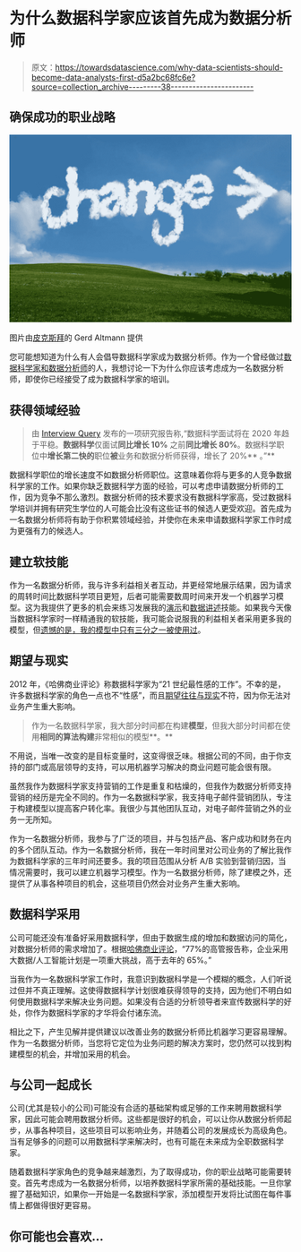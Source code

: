 # 为什么数据科学家应该首先成为数据分析师

> 原文：<https://towardsdatascience.com/why-data-scientists-should-become-data-analysts-first-d5a2bc68fc6e?source=collection_archive---------38----------------------->

## 确保成功的职业战略

![](img/d3b58312dc2df69eccd0f281e3d886a6.png)

图片由[皮克斯拜](https://pixabay.com/?utm_source=link-attribution&utm_medium=referral&utm_campaign=image&utm_content=948024)的 Gerd Altmann 提供

您可能想知道为什么有人会倡导数据科学家成为数据分析师。作为一个曾经做过[数据科学家和数据分析师](/my-experience-as-a-data-scientist-vs-a-data-analyst-91a41d1b4ab1)的人，我想讨论一下为什么你应该考虑成为一名数据分析师，即使你已经接受了成为数据科学家的培训。

## 获得领域经验

> 由 [Interview Query](https://www.interviewquery.com/blog-data-science-interview-report/) 发布的一项研究报告称,“数据科学面试将在 2020 年趋于平稳。**数据科学**仅面试**同比增长 10%** 之前**同比增长 80%**。数据科学职位中**增长第二快的**职位**被**业务和数据分析师获得，增长了 20%** 。”**

数据科学职位的增长速度不如数据分析师职位。这意味着你将与更多的人竞争数据科学家的工作。如果你缺乏数据科学方面的经验，可以考虑申请数据分析师的工作，因为竞争不那么激烈。数据分析师的技术要求没有数据科学家高，受过数据科学培训并拥有研究生学位的人可能会比没有这些证书的候选人更受欢迎。首先成为一名数据分析师将有助于你积累领域经验，并使你在未来申请数据科学家工作时成为更强有力的候选人。

## 建立软技能

作为一名数据分析师，我与许多利益相关者互动，并更经常地展示结果，因为请求的周转时间比数据科学项目更短，后者可能需要数周时间来开发一个机器学习模型。这为我提供了更多的机会来练习发展我的[演示](/how-to-create-a-successful-data-presentation-7eae7a9a41f)和[数据讲述](/how-to-a-tell-story-with-data-3200bfadce6d)技能。如果我今天像当数据科学家时一样精通我的软技能，我可能会说服我的利益相关者采用更多我的模型，但[遗憾的是，我的模型中只有三分之一被使用过](/my-experience-as-a-data-scientist-vs-a-data-analyst-91a41d1b4ab1)。

## 期望与现实

2012 年，《哈佛商业评论》称数据科学家为“21 世纪最性感的工作”。不幸的是，许多数据科学家的角色一点也不“性感”，而且[期望往往与现实](https://www.kdnuggets.com/2018/04/why-data-scientists-leaving-jobs.html)不符，因为你无法对业务产生重大影响。

> 作为一名数据科学家，我大部分时间都在构建**模型**，但我大部分时间都在使用**相同的算法构建**非常相似的模型**。**

不用说，当唯一改变的是目标变量时，这变得很乏味。根据公司的不同，由于你支持的部门或高层领导的支持，可以用机器学习解决的商业问题可能会很有限。

虽然我作为数据科学家支持营销的工作是重复和枯燥的，但我作为数据分析师支持营销的经历是完全不同的。作为一名数据科学家，我支持电子邮件营销团队，专注于构建模型以提高客户转化率。我很少与其他团队互动，对电子邮件营销之外的业务一无所知。

作为一名数据分析师，我参与了广泛的项目，并与包括产品、客户成功和财务在内的多个团队互动。作为一名数据分析师，我在一年时间里对公司业务的了解比我作为数据科学家的三年时间还要多。我的项目范围从分析 A/B 实验到营销归因，当情况需要时，我可以建立机器学习模型。作为一名数据分析师，除了建模之外，还提供了从事各种项目的机会，这些项目仍然会对业务产生重大影响。

## 数据科学采用

公司可能还没有准备好采用数据科学，但由于数据生成的增加和数据访问的简化，对数据分析师的需求增加了。根据[哈佛商业评论](https://hbr.org/2019/02/companies-are-failing-in-their-efforts-to-become-data-driven)，“77%的高管报告称，企业采用大数据/人工智能计划是一项重大挑战，高于去年的 65%。”

当我作为一名数据科学家工作时，我意识到数据科学是一个模糊的概念，人们听说过但并不真正理解。这使得数据科学计划很难获得领导的支持，因为他们不明白如何使用数据科学来解决业务问题。如果没有合适的分析领导者来宣传数据科学的好处，你作为数据科学家的才华将会付诸东流。

相比之下，产生见解并提供建议以改善业务的数据分析师比机器学习更容易理解。作为一名数据分析师，当您将它定位为业务问题的解决方案时，您仍然可以找到构建模型的机会，并增加采用的机会。

## 与公司一起成长

公司(尤其是较小的公司)可能没有合适的基础架构或足够的工作来聘用数据科学家，因此可能会聘用数据分析师。这些都是很好的机会，可以让你从数据分析师起步，从事各种项目，这些项目可以影响业务，并随着公司的发展成长为高级角色。当有足够多的问题可以用数据科学来解决时，也有可能在未来成为全职数据科学家。

随着数据科学家角色的竞争越来越激烈，为了取得成功，你的职业战略可能需要转变。首先考虑成为一名数据分析师，以培养数据科学家所需的基础技能。一旦你掌握了基础知识，如果你一开始是一名数据科学家，添加模型开发将比试图在每件事情上都做得很好更容易。

## 你可能也会喜欢…

</whats-next-if-you-can-t-get-a-data-scientist-job-8309c6d0a895>  </how-to-become-a-data-analyst-and-a-data-scientist-fe32986b403e> 